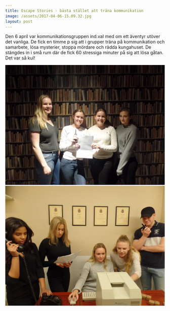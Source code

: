 ```yaml
---
title: Escape Stories - bästa stället att träna kommunikation
image: /assets/2017-04-06-15.09.32.jpg
layout: post
---
```


Den 6 april var kommunikationsgruppen ind.val med om ett äventyr
utöver det vanliga. De fick en timme p sig att i grupper träna på kommunikation
och samarbete, lösa mysterier, stoppa mördare och rädda kungahuset. De stängdes in
i små rum där de fick 60 stressiga minuter på sig att lösa gåtan. Det var så kul!

![](/assets/smaller-2017-04-11T15-17-18.765Z.jpeg)
![](/assets/smaller-2017-04-11T15-17-23.518Z.jpeg)
